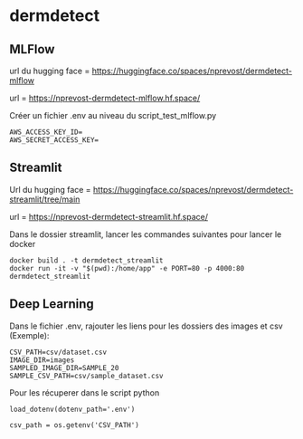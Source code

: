 # dermdetect

## MLFlow

url du hugging face = https://huggingface.co/spaces/nprevost/dermdetect-mlflow

url = https://nprevost-dermdetect-mlflow.hf.space/

Créer un fichier .env au niveau du script_test_mlflow.py

```
AWS_ACCESS_KEY_ID=
AWS_SECRET_ACCESS_KEY=
```

## Streamlit

Url du hugging face = https://huggingface.co/spaces/nprevost/dermdetect-streamlit/tree/main

url = https://nprevost-dermdetect-streamlit.hf.space/

Dans le dossier streamlit, lancer les commandes suivantes pour lancer le docker
```
docker build . -t dermdetect_streamlit
docker run -it -v "$(pwd):/home/app" -e PORT=80 -p 4000:80 dermdetect_streamlit
```

## Deep Learning

Dans le fichier .env, rajouter les liens pour les dossiers des images et csv (Exemple):
```
CSV_PATH=csv/dataset.csv
IMAGE_DIR=images
SAMPLED_IMAGE_DIR=SAMPLE_20
SAMPLE_CSV_PATH=csv/sample_dataset.csv
```

Pour les récuperer dans le script python
```
load_dotenv(dotenv_path='.env')
            
csv_path = os.getenv('CSV_PATH')
```
